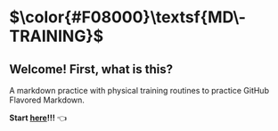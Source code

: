 # $\color{#F08000}\textsf{MD\-TRAINING}$

## Welcome\! First, what is this?

A markdown practice with physical training routines to practice GitHub Flavored Markdown\.

**Start [here](home.md "🏠")\!\!\!** :point_left:
